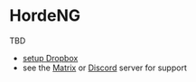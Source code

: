 # HordeNG

TBD

- [setup Dropbox](doc/dropbox.md)
- see the [Matrix](https://matrix.to/#/#horde-ng-support:lemmings.world) or [Discord](https://discord.gg/tS3qzKRqFT) server for support
